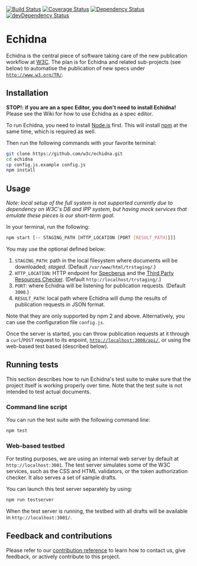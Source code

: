 [![Build Status](https://travis-ci.org/w3c/echidna.svg?branch=master)](https://travis-ci.org/w3c/echidna)
[![Coverage Status](https://coveralls.io/repos/w3c/echidna/badge.svg)](https://coveralls.io/r/w3c/echidna)
[![Dependency Status](https://david-dm.org/w3c/echidna.svg)](https://david-dm.org/w3c/echidna)
[![devDependency Status](https://david-dm.org/w3c/echidna/dev-status.svg)](https://david-dm.org/w3c/echidna#info=devDependencies)

# Echidna

Echidna is the central piece of software taking care of the new publication workflow at [W3C](http://www.w3.org/). The plan is for Echidna and related sub-projects (see below) to automatise the publication of new specs under [`http://www.w3.org/TR/`](http://www.w3.org/TR/).

## Installation

**STOP!: if you are an a spec Editor, you don't need to install Echidna!** Please see the Wiki for how to use Echidna as a spec editor. 

To run Echidna, you need to install [Node.js](http://nodejs.org/) first.
This will install [npm](https://www.npmjs.org/) at the same time, which is required as well.

Then run the following commands with your favorite terminal:

```bash
git clone https://github.com/w3c/echidna.git
cd echidna
cp config.js.example config.js
npm install
```

## Usage

*Note: local setup of the full system is not supported currently due to dependency on W3C's DB and IPP system, but having mock services that emulate these pieces is our short-term goal.*

In your terminal, run the following:

```bash
npm start [-- STAGING_PATH [HTTP_LOCATION [PORT [RESULT_PATH]]]]
```

You may use the optional defined below:

1. `STAGING_PATH`: path in the local filesystem where documents will be downloaded; *staged*.
(Default `/var/www/html/trstaging/`.)
2. `HTTP_LOCATION`: HTTP endpoint for [Specberus](https://github.com/w3c/specberus) and the [Third Party Resources Checker](https://github.com/dontcallmedom/third-party-resources-checker).
(Default `http://localhost/trstaging/`.)
3. `PORT`: where Echidna will be listening for publication requests.
(Default `3000`.)
4. `RESULT_PATH`: local path where Echidna will dump the results of publication requests in JSON format.

Note that they are only supported by npm 2 and above. Alternatively, you can use the configuration file `config.js`.

Once the server is started, you can throw publication requests at it through a `curl`/`POST` request to its enpoint, [`http://localhost:3000/api/`](http://localhost:3000/api/), or using the web-based test based (described below).

## Running tests

This section describes how to run Echidna's test suite to make sure that the project itself is working properly over time. Note that the test suite is not intended to test actual documents.

### Command line script

You can run the test suite with the following command line:

```bash
npm test
```

### Web-based testbed

For testing purposes, we are using an internal web server by default at `http://localhost:3001`.
The test server simulates some of the W3C services, such as the CSS and HTML validators, or the token authorization checker.
It also serves a set of sample drafts.

You can launch this test server separately by using:

```bash
npm run testserver
```

When the test server is running, the testbed with all drafts will be available in `http://localhost:3001/`.

## Feedback and contributions

Please refer to our [contribution reference](https://github.com/w3c/echidna/blob/master/CONTRIBUTING.md) to learn how to contact us, give feedback, or actively contribute to this project.
